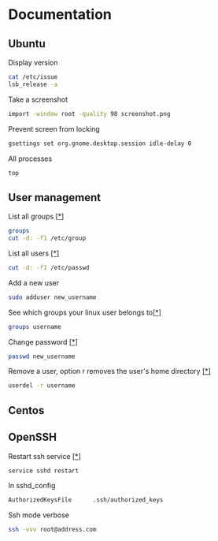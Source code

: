 # Documentation

Ubuntu
---
Display version
```sh
cat /etc/issue
lsb_release -a
 ```

Take a screenshot
```sh
import -window root -quality 98 screenshot.png
```

Prevent screen from locking
```sh
gsettings set org.gnome.desktop.session idle-delay 0
```

All processes
```sh
top
```

## User management

List all groups [[*]](http://stackoverflow.com/questions/14059916/is-there-a-command-to-list-all-unix-group-names)
```sh
groups
cut -d: -f1 /etc/group
```

List all users [[*]](http://askubuntu.com/questions/410244/a-command-to-list-all-users-and-how-to-add-delete-modify-users)
```sh
cut -d: -f1 /etc/passwd
```

Add a new user
```sh
sudo adduser new_username
```


See which groups your linux user belongs to[[*]](http://www.howtogeek.com/howto/ubuntu/see-which-groups-your-linux-user-belongs-to/)
```sh
groups username
```

Change password [[*]](http://www.cyberciti.biz/faq/linux-set-change-password-how-to/)
```sh
passwd new_username
```

Remove a user, option r removes the user's home directory [[*]](http://www.cyberciti.biz/faq/linux-remove-user-command/)
```sh
userdel -r username
```


Centos
---
## OpenSSH
Restart ssh service [[*]](http://wiki.centos.org/HowTos/Network/SecuringSSH)
```sh
service sshd restart
```

In sshd_config
```sh
AuthorizedKeysFile      .ssh/authorized_keys
```

Ssh mode verbose
```sh
ssh -vvv root@address.com
```
